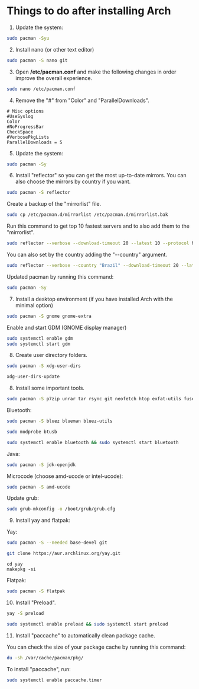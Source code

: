 # Things to do after installing Arch

1. Update the system:

```bash
sudo pacman -Syu
```

2. Install nano (or other text editor)

```bash
sudo pacman -S nano git 
```

3. Open **/etc/pacman.conf** and make the following changes in order improve the overall experience.

```bash
sudo nano /etc/pacman.conf
```

4. Remove the "#" from "Color" and "ParallelDownloads". 

```plaintext
# Misc options
#UseSyslog
Color
#NoProgressBar
CheckSpace
#VerbosePkgLists
ParallelDownloads = 5
```

5. Update the system:
```bash
sudo pacman -Sy
```

6. Install "reflector" so you can get the most up-to-date mirrors. You can also choose the mirrors by country if you want.

```bash
sudo pacman -S reflector
```

Create a backup of the "mirrorlist" file.

```bash
sudo cp /etc/pacman.d/mirrorlist /etc/pacman.d/mirrorlist.bak
```

Run this command to get top 10 fastest servers and to also add them to the "mirrorlist".

```bash
sudo reflector --verbose --download-timeout 20 --latest 10 --protocol https --sort rate --save /etc/pacman.d/mirrorlist
```

You can also set by the country adding the "--country" argument.

```bash
sudo reflector --verbose --country "Brazil" --download-timeout 20 --latest 10 --protocol https --sort rate --save /etc/pacman.d/mirrorlist
```

Updated pacman by running this command:

```bash
sudo pacman -Sy
```

7. Install a desktop environment (if you have installed Arch with the minimal option)

```bash
sudo pacman -S gnome gnome-extra
```
Enable and start GDM (GNOME display manager)

```bash
sudo systemctl enable gdm
sudo systemctl start gdm
```

8. Create user directory folders.

```bash
sudo pacman -S xdg-user-dirs
```

```bash
xdg-user-dirs-update
```

8. Install some important tools.

```bash
sudo pacman -S p7zip unrar tar rsync git neofetch htop exfat-utils fuse-exfat ntfs-3g flac jasper aria2  
```

Bluetooth:

```bash
sudo pacman -S bluez blueman bluez-utils
```
```bash
sudo modprobe btusb
```
```bash
sudo systemctl enable bluetooth && sudo systemctl start bluetooth
```

Java:

```bash
sudo pacman -S jdk-openjdk
```

Microcode (choose amd-ucode or intel-ucode):

```bash
sudo pacman -S amd-ucode
```

Update grub:

```bash
sudo grub-mkconfig -o /boot/grub/grub.cfg
```

9. Install yay and flatpak:

Yay:

```bash
sudo pacman -S --needed base-devel git
```

```bash
git clone https://aur.archlinux.org/yay.git
```

```plaintext
cd yay
makepkg -si
```

Flatpak:

```bash
sudo pacman -S flatpak
```

10. Install "Preload".

```bash
yay -S preload
```

```bash
sudo systemctl enable preload && sudo systemctl start preload
```

11. Install "paccache" to automatically clean package cache.

You can check the size of your package cache by running this command:

```bash
du -sh /var/cache/pacman/pkg/
```

To install "paccache", run: 

```bash
sudo systemctl enable paccache.timer
```